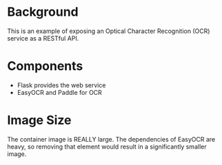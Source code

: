 # Background
This is an example of exposing an Optical Character Recognition (OCR) service as a RESTful API.
# Components
- Flask provides the web service
- EasyOCR and Paddle for OCR
# Image Size
The container image is REALLY large. The dependencies of EasyOCR are heavy, so removing that element would result in a significantly smaller image.
